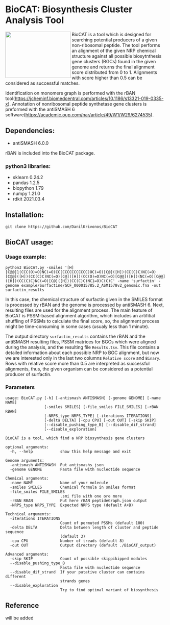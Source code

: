 # BioCAT: Biosynthesis Cluster Analysis Tool
<img src="https://user-images.githubusercontent.com/53526550/132544644-86306499-133d-44e2-8e4c-e2603fb7d0f0.png" width="205" height="145" align="left">BioCAT is a tool which is designed for searching potential producers of a given non-ribosomal peptide. The tool performs an alignment of the given NRP chemical structure against all possible biosytnthesis gene clusters (BGCs) found in the given genome and returns the final alignment score distributed from 0 to 1. Alignments with score higher than 0.5 can be considered as successful matches.

Identification on monomers graph is performed with the rBAN tool(https://jcheminf.biomedcentral.com/articles/10.1186/s13321-019-0335-x). Annotation of nonribosomal peptide synthetase gene clusters is preformed with the antiSMASH 6 software(https://academic.oup.com/nar/article/49/W1/W29/6274535).
## **Dependencies:**
- antiSMASH 6.0.0

rBAN is included into the BioCAT package.

### python3 libraries:
- sklearn 0.24.2
- pandas 1.2.5
- biopython 1.79
- numpy 1.21.0
- rdkit 2021.03.4
## **Installation:**
```git clone https://github.com/DanilKrivonos/BioCAT```

## **BioCAT usage:**
### Usage example:
```
python3 BioCAT.py -smiles '[H][C@@]1(CCC(O)=O)NC(=O)CC(CCCCCCCCCCC)OC(=O)[C@]([H])(CC(C)C)NC(=O)[C@@]([H])(CC(C)C)NC(=O)[C@]([H])(CC(O)=O)NC(=O)[C@@]([H])(NC(=O)[C@@]([H])(CC(C)C)NC(=O)[C@]([H])(CC(C)C)NC1=O)C(C)C' -name 'surfactin' -genome example/Surfactine/GCF_000015785.2_ASM1578v2_genomic.fna -out surfactin_results 
```

In this case, the chemical structure of surfactin given in the SMILES format is processed by rBAN and the genome is processed by antiSMASH 6. Next, resulting files are used for the alignment process. The main feature of BioCAT is PSSM-based alignment algorithm, which includes an artifitial shuffling of PSSMs to calculate the final score, so, the alignment process might be time-consuming in some cases (usualy less than 1 minute). 

The output directory `surfactin_results` contains the rBAN and the antiSMASH resulting files, PSSM matrices for BGCs which were aligned during the analysis, and the resulting file `Results.tsv`.
This file contains a detailed information about each possible NRP to BGC alignment, but now we are interested only in the last two columns `Relative score` and `Binary`. Rows with relative score more than 0.5 are interpreted as successful alignments, thus, the given organism can be considered as a potential producer of surfactin.

### Parameters

```
usage: BioCAT.py [-h] [-antismash ANTISMASH] [-genome GENOME] [-name NAME]
                 [-smiles SMILES] [-file_smiles FILE_SMILES] [-rBAN RBAN]
                 [-NRPS_type NRPS_TYPE] [-iterations ITERATIONS]
                 [-delta DELTA] [-cpu CPU] [-out OUT] [-skip SKIP]
                 [--disable_pushing_type_B] [--disable_dif_strand]
                 [--disable_exploration]

BioCAT is a tool, which find a NRP biosynthesis gene clusters

optional arguments:
  -h, --help            show this help message and exit

Genome arguments:
  -antismash ANTISMASH  Put antismashs json
  -genome GENOME        Fasta file with nucleotide sequence

Chemical arguments:
  -name NAME            Name of your molecule
  -smiles SMILES        Chemical formula in smiles format
  -file_smiles FILE_SMILES
                        .smi file with one ore more
  -rBAN RBAN            Put here rBAN peptideGraph.json output
  -NRPS_type NRPS_TYPE  Expected NRPS type (default A+B)

Technical arguments:
  -iterations ITERATIONS
                        Count of permuted PSSMs (default 100)
  -delta DELTA          Delta between length of cluster and peptide sequence
                        (default 3)
  -cpu CPU              Number of treads (default 8)
  -out OUT              Output directory (default ./BioCAT_output)

Advanced arguments:
  -skip SKIP            Count of possible skippikipped modules
  --disable_pushing_type_B
                        Fasta file with nucleotide sequence
  --disable_dif_strand  If your putative cluster can contains different
                        strands genes
  --disable_exploration
                        Try to find optimal variant of biosynthesis

```

## Reference

will be added
